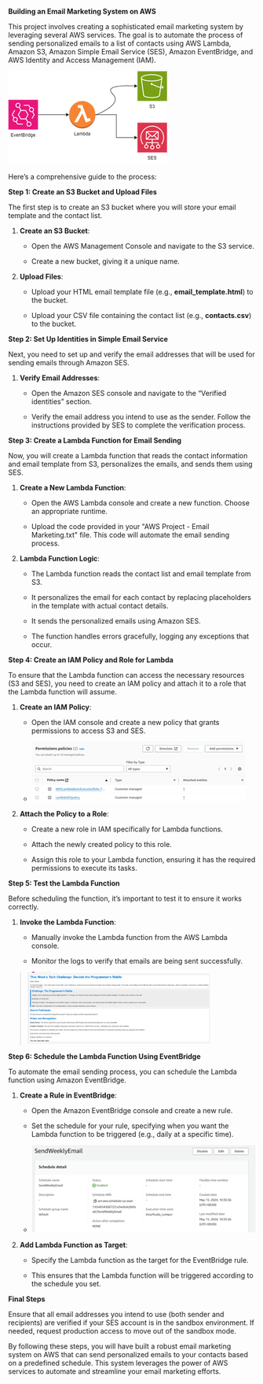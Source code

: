 **Building an Email Marketing System on AWS**

This project involves creating a sophisticated email marketing system by
leveraging several AWS services. The goal is to automate the process of
sending personalized emails to a list of contacts using AWS Lambda,
Amazon S3, Amazon Simple Email Service (SES), Amazon EventBridge, and
AWS Identity and Access Management (IAM).

<img src="Picture1.png" style="width:3.37692in;height:1.96508in"
alt="A white letter in a circle Description automatically generated" />

Here’s a comprehensive guide to the process:

**Step 1: Create an S3 Bucket and Upload Files**

The first step is to create an S3 bucket where you will store your email
template and the contact list.

1.  **Create an S3 Bucket**:

    - Open the AWS Management Console and navigate to the S3 service.

    - Create a new bucket, giving it a unique name.

2.  **Upload Files**:

    - Upload your HTML email template file (e.g.,
      **email_template.html**) to the bucket.

    - Upload your CSV file containing the contact list (e.g.,
      **contacts.csv**) to the bucket.

**Step 2: Set Up Identities in Simple Email Service**

Next, you need to set up and verify the email addresses that will be
used for sending emails through Amazon SES.

1.  **Verify Email Addresses**:

    - Open the Amazon SES console and navigate to the “Verified
      identities” section.

    - Verify the email address you intend to use as the sender. Follow
      the instructions provided by SES to complete the verification
      process.

**Step 3: Create a Lambda Function for Email Sending**

Now, you will create a Lambda function that reads the contact
information and email template from S3, personalizes the emails, and
sends them using SES.

1.  **Create a New Lambda Function**:

    - Open the AWS Lambda console and create a new function. Choose an
      appropriate runtime.

    - Upload the code provided in your "AWS Project - Email
      Marketing.txt" file. This code will automate the email sending
      process.

2.  **Lambda Function Logic**:

    - The Lambda function reads the contact list and email template from
      S3.

    - It personalizes the email for each contact by replacing
      placeholders in the template with actual contact details.

    - It sends the personalized emails using Amazon SES.

    - The function handles errors gracefully, logging any exceptions
      that occur.

**Step 4: Create an IAM Policy and Role for Lambda**

To ensure that the Lambda function can access the necessary resources
(S3 and SES), you need to create an IAM policy and attach it to a role
that the Lambda function will assume.

1.  **Create an IAM Policy**:

    - Open the IAM console and create a new policy that grants
      permissions to access S3 and SES.

    - <img src="Picture2.png" style="width:4.54007in;height:1.26152in"
      alt="A screenshot of a computer Description automatically generated" />

2.  **Attach the Policy to a Role**:

    - Create a new role in IAM specifically for Lambda functions.

    - Attach the newly created policy to this role.

    - Assign this role to your Lambda function, ensuring it has the
      required permissions to execute its tasks.

**Step 5: Test the Lambda Function**

Before scheduling the function, it’s important to test it to ensure it
works correctly.

1.  **Invoke the Lambda Function**:

    - Manually invoke the Lambda function from the AWS Lambda console.

    - Monitor the logs to verify that emails are being sent
      successfully.

> <img src="Picture3.png" style="width:3.88681in;height:1.52014in"
> alt="A screenshot of a computer Description automatically generated" />

**Step 6: Schedule the Lambda Function Using EventBridge**

To automate the email sending process, you can schedule the Lambda
function using Amazon EventBridge.

1.  **Create a Rule in EventBridge**:

    - Open the Amazon EventBridge console and create a new rule.

    - Set the schedule for your rule, specifying when you want the
      Lambda function to be triggered (e.g., daily at a specific time).

    - <img src="Picture4.png" style="width:4.88354in;height:1.84391in"
      alt="A screenshot of a computer Description automatically generated" />

2.  **Add Lambda Function as Target**:

    - Specify the Lambda function as the target for the EventBridge
      rule.

    - This ensures that the Lambda function will be triggered according
      to the schedule you set.

**Final Steps**

Ensure that all email addresses you intend to use (both sender and
recipients) are verified if your SES account is in the sandbox
environment. If needed, request production access to move out of the
sandbox mode.

By following these steps, you will have built a robust email marketing
system on AWS that can send personalized emails to your contacts based
on a predefined schedule. This system leverages the power of AWS
services to automate and streamline your email marketing efforts.

